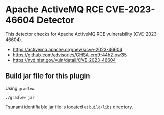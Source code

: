 # Apache ActiveMQ RCE CVE-2023-46604 Detector

This detector checks for Apache ActiveMQ RCE vulnerability (CVE-2023-46604).

-   https://activemq.apache.org/news/cve-2023-46604
-   https://github.com/advisories/GHSA-crg9-44h2-xw35
-   https://nvd.nist.gov/vuln/detail/CVE-2023-46604

## Build jar file for this plugin

Using `gradlew`:

```shell
./gradlew jar
```

Tsunami identifiable jar file is located at `build/libs` directory.
